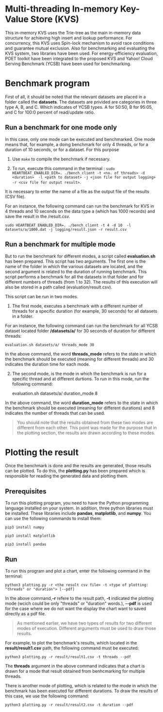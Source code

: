 # Multi-threading In-memory Key-Value Store (KVS)
This in-memory KVS uses the Trie-tree as the main in-memory data structure for achieving high insert and lookup performance. For concurrency, this KVS uses Spin-lock mechanism to avoid race conditions and guarantee mutual exclusion. Also for benchmarking and evaluating the KVS system, two libraries have been used. For energy-efficiency evaluation, POET toolkit have been integrated to the proposed KVS and Yahoo! Cloud Serving Benchmark (YCSB) have been used for benchmarking.

# Benchmark program
First of all, it should be noted that the relevant datasets are placed in a folder called the **datasets**. The datasets are privided are categories in three type A, B, and C. Which indicates of YCSB types. A for 50:50, B for 95:05, and C for 100:0 percent of read/update ratio.


## Run a benchmark for one mode only
In this case, only one mode can be executed and benchmarked. One mode means that, for example, a doing benchmark for only 4 threads, or for a duration of 10 seconds, or for a dataset. For this purpose

1. Use ```make``` to compile the benchmark if necessary.

2. To run, execute this command in the terminal : 
```sudo HEARTBEAT_ENABLED_DIR=. ./bench_client -t <no. of threads> -d <duration>  -l <path to dataset> -j <json file for output logging> -r <csv file for output result>```.

It is necessary to enter the name of a file as the output file of the results (CSV file).

For an instance, the following command can run the benchmark for KVS in 4 threads and 10 seconds on the data type a (which has 1000 records) and save the result in the /result.csv.

    sudo HEARTBEAT_ENABLED_DIR=. ./bench_client -t 4 -d 10  -l datasets/a/1000.dat -j logging/result.json -r result.csv

## Run a benchmark for multiple mode
But to run the benchmark for different modes, a script called **evaluation.sh** has been prepared. This script has two arguments. The first one is the name of the folder in which the various datasets are located, and the second argument is related to the duration of running benchmark. This script performs a benchmark for all the datasets in that folder and for different numbers of threads (from 1 to 32). The results of this execution will also be stored in a path called (evaluation/result.csv).

This script can be run in two modes. 

1. The first mode, executes a benchmark with a different number of threads for a specific duration (for example, 30 seconds) for all datasets in a folder.

For an instance, the following command can run the benchmark for all YCSB dataset located folder **/datasets/a/** for 30 seconds of duration for different threads:

    evaluation.sh datasets/a/ threads_mode 30

In the above command, the word **threads_mode** refers to the state in which the benchmark should be executed (meaning for different threads) and 30 indicates the duration time for each mode.

2. The second mode, is the mode in which the benchmark is run for a specific thread and at different durtions. To run in this mode, run the following command:

    evaluation.sh datasets/a/ duration_mode 8

In the above command, the word **duration_mode** refers to the state in which the benchmark should be executed (meaning for different durations) and 8 indicates the number of threads that can be used.

> You should note that the results obtained from these two modes are different from each other. This point was made for the purpose that in the plotting section, the results are drawn according to these modes.

# Plotting the result
Once the benchmark is done and the results are generated, those results can be plotted. To do this, the **plotting.py** has been prepared which is responsible for reading the generated data and plotting them.

## Prerequisites
To run this plotting program, you need to have the Python programming language installed on your system. In addition, three python libraries must be installed. These libraries include **pandas**, **matplotlib**, and **numpy**. You can use the following commands to install them:

    pip3 install numpy

    pip3 install matplotlib

    pip3 install pandas

## Run
To run this program and plot a chart, enter the following command in the terminal:

    python3 plotting.py -r <the result csv file> -t <type of plotting: "threads" or "duration"> [--pdf]

In the above command,**-r** refere to the result path, **-t** indicated the plotting mode (wcich could be only "threads" or "duration" words.), **--pdf** is used for the case where we do not want the display the chart want to saved directly as a pdf file.

> As mentioned earlier, we have two types of results for two different modes of execution. Different arguments must be used to draw those results.

For example, to plot the benchmark's results, which located in the **result/result1.csv** path, the following command must be executed:

    python3 plotting.py -r result/result1.csv -t threads --pdf

The **threads** argument in the above command indicates that a chart is drawn for a mode that result obtained from benhcmarking for multiple threads.

There is another mode of plotting, which is related to the mode in which the benchmark has been executed for different durations. To draw the results of this case, we use the following command:

    python3 plotting.py -r result/result2.csv -t duration --pdf
